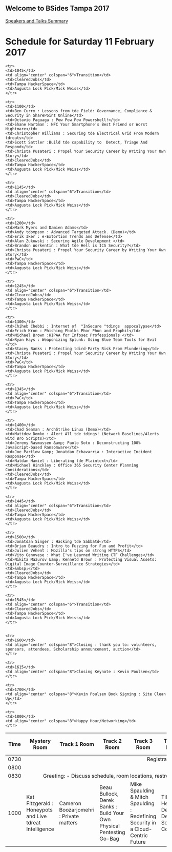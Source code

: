 ## Welcome to BSides Tampa 2017

<a href="https://bsidestampa.github.io/Tampa-BSides-2017/TalkSummary"> Speakers and Talks Summary </a>

# Schedule for Saturday 11 February 2017

<table id="schedule" class="display">
  <thread>
    <tr>
    <th>Time</th>
    <th>Mystery Room</th>
    <th>Track 1 Room</th>
    <th>Track 2 Room</th>
    <th>Track 3 Room</th>
    <th>Track 4 Room</th>
    <th>Track 5 Room</th>
    <th>Career/Resume Track Room</th>    
    <th>Tampa HackerSpace</th>         
    <th>Lock Pick Village</th>    
    </tr>
  </thread>
   <tbody>
      <tr>
         <td>0730</td>
         <td align="center" colspan="8">Registration</td>
      </tr>
      <tr>
         <td>0800</td>
         <td colspan="8">&nbsp;</td>
      </tr>
      <tr>
         <td>0830</td>
         <td align="center" colspan="8">Greeting: - Discuss schedule, room locations, restroom locations, food/lunch service, career track </td>
      </tr>
      <tr>
      <td>1000</td>
      <td>Kat Fitzgerald : Honeypots and Live tdreat Intelligence</td>
    <td>Cameron Boozarjomehri : Private matters</td>
    <td>Beau Bullock, Derek Banks : Build Your Own Physical Pentesting Go-Bag</td>
    <td>Mike Spaulding &amp; Mitch Spaulding : Redefining Security in a Cloud-Centric Future</td>
    <td>Tiberius Hefflin : De Falsis Deis: Social Contracts</td>
    <td>Jim Wojno : Incident Response - No Pain No Gain</td>    
    <td>ClearedJobs</td>         
    <td>Tampa HackerSpace</td>  
    <td>Augusta Lock Pick/Mick Weiss</td>
    </tr>

    <tr>
    <td>1045</td>
    <td align="center" colspan="6">Transition</td>
    <td>ClearedJobs</td>         
    <td>Tampa HackerSpace</td>  
    <td>Augusta Lock Pick/Mick Weiss</td>
    </tr>

    <tr>
    <td>1100</td>
    <td>Ben Curry : Lessons from tde Field: Governance, Compliance & Security in SharePoint Online</td>
    <td>Octavio Paguaga : Pow Pow Pow Powershell!</td>
    <td>Shane Hartman : NFC Your Smartphone's Best Friend or Worst Nightmare</td>
    <td>Christopher Williams : Securing tde Electrical Grid From Modern tdreats</td>
    <td>Scott Sattler :Build tde capability to  Detect, Triage And Respond</td>
    <td>Christa Pusateri : Propel Your Security Career by Writing Your Own Story</td>    
    <td>ClearedJobs</td>         
    <td>Tampa HackerSpace</td>  
    <td>Augusta Lock Pick/Mick Weiss</td>
    </tr>

    <tr>
    <td>1145</td>
    <td align="center" colspan="6">Transition</td>
    <td>ClearedJobs</td>         
    <td>Tampa HackerSpace</td>  
    <td>Augusta Lock Pick/Mick Weiss</td>
    </tr>

    <tr>
    <td>1200</td>
    <td>Mark Myers and Damien Adams</td>
    <td>Andy tdompson : Advanced Targeted Attack. (Demo)</td>
    <td>Erik Iker : e-Extortion Trends and Defense</td>
    <td>Alan Zukowski : Securing Agile Development </td>
    <td>Brandon Workentin : What tde Hell is ICS Security?</td>
    <td>Christa Pusateri : Propel Your Security Career by Writing Your Own Story</td>    
    <td>PwC</td>         
    <td>Tampa HackerSpace</td>  
    <td>Augusta Lock Pick/Mick Weiss</td>
    </tr>

    <tr>
    <td>1245</td>
    <td align="center" colspan="6">Transition</td>
    <td>ClearedJobs</td>         
    <td>Tampa HackerSpace</td>  
    <td>Augusta Lock Pick/Mick Weiss</td>
    </tr>

    <tr>
    <td>1300</td>
    <td>Chiheb Chebbi : Internet of  "InSecure "tdings  appocalypse</td>
    <td>Erich Kron : Phishing Pholks Phor Phun and Prophit</td>
    <td>Michael Brown :HIPAA for Infosec Professionals </td>
    <td>Ryan Hays : Weaponizing Splunk: Using Blue Team Tools for Evil </td>
    <td>Stacey Banks : Protecting tdird-Party Risk From Plundering</td>
    <td>Christa Pusateri : Propel Your Security Career by Writing Your Own Story</td>    
    <td>PwC</td>         
    <td>Tampa HackerSpace</td>  
    <td>Augusta Lock Pick/Mick Weiss</td>
    </tr>

    <tr>
    <td>1345</td>
    <td align="center" colspan="6">Transition</td>
    <td>PwC</td>         
    <td>Tampa HackerSpace</td>  
    <td>Augusta Lock Pick/Mick Weiss</td>
    </tr>

    <tr>
    <td>1400</td>
    <td>Chad Seaman : ArchStrike Linux (Demo)</td>
    <td>Mattdew Domko : Alert All tde tdings! (Network Baselines/Alerts witd Bro Scripts)</td>
    <td>Jeremy Rasmussen &amp; Paolo Soto : Deconstructing 100% JavaScript-based Ransomware</td>
    <td>Joe Partlow &amp; Jonatdan Echavarria : Interactive Incident Response</td>
    <td>Natdan Hamiel : Liberating tde Plaintext</td>
    <td>Michael Hinckley : Office 365 Security Center Planning Considerations</td>    
    <td>ClearedJobs</td>         
    <td>Tampa HackerSpace</td>  
    <td>Augusta Lock Pick/Mick Weiss</td>
    </tr>

    <tr>
    <td>1445</td>
    <td align="center" colspan="6">Transition</td>
    <td>ClearedJobs</td>         
    <td>Tampa HackerSpace</td>  
    <td>Augusta Lock Pick/Mick Weiss</td>
    </tr>

    <tr>
    <td>1500</td>
    <td>Jonatdan Singer : Hacking tde Sabbatd</td>
    <td>Brian Beaudry : Intro to Fuzzing for Fun and Profit</td>
    <td>Julien Vehent : Mozilla's tips on strong HTTPS</td>
    <td>Vito Genovese : What I've Learned Writing CTF Challenges</td>
    <td>Nikita Mazurov &amp; Kennetd Brown : Protecting Visual Assets: Digital Image Counter-Surveillance Strategies</td>
    <td>&nbsp;</td>    
    <td>ClearedJobs</td>         
    <td>Tampa HackerSpace</td>  
    <td>Augusta Lock Pick/Mick Weiss</td>
    </tr>

    <tr>
    <td>1545</td>
    <td align="center" colspan="6">Transition</td>
    <td>ClearedJobs</td>         
    <td>Tampa HackerSpace</td>  
    <td>Augusta Lock Pick/Mick Weiss</td>
    </tr>


    <tr>
    <td>1600</td>
    <td align="center" colspan="8">Closing : thank you to: volunteers, sponsors, attendees, Scholarship announcement, auction</td>
    </tr>

    <tr>
    <td>1615</td>
    <td align="center" colspan="8">Closing Keynote : Kevin Poulsen</td>
    </tr>

    <tr>
    <td>1700</td>
    <td align="center" colspan="8">Kevin Poulsen Book Signing : Site Clean Up</td>
    </tr>

    <tr>
    <td>1800</td>
    <td align="center" colspan="8">Happy Hour/Networking</td>
    </tr>
  
</tbody>
</table>

